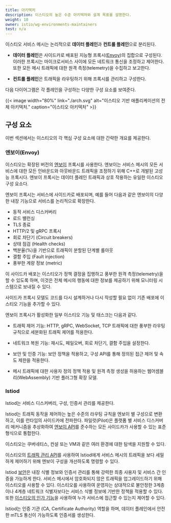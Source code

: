 ```yaml
---
title: 아키텍처
description: 이스티오의 높은 수준 아키텍처와 설계 목표를 설명한다.
weight: 10
owner: istio/wg-environments-maintainers
test: n/a
---
```


이스티오 서비스 메시는 논리적으로 **데이터 플레인**과 **컨트롤 플레인**으로
분리된다.

* **데이터 플레인**은 사이드카로 배포된 지능형
  프록시([Envoy](https://www.envoyproxy.io/))의 집합으로 구성된다.
  이러한 프록시는 마이크로서비스 사이에 모든 네트워크 통신을 조정하고 제어한다.
  또한 모든 메시 트래픽에 대한 원격 측정(telemetry)을 수집하고 보고한다.

* **컨트롤 플레인**은 트래픽을 라우팅하기 위해 프록시를 관리하고 구성한다.

다음 다이어그램은 각 플레인을 구성하는 다양한 구성 요소를 보여준다.

{{< image width="80%"
    link="./arch.svg"
    alt="이스티오 기반 애플리케이션의 전체 아키텍처."
    caption="이스티오 아키텍처"
    >}}

## 구성 요소

이번 섹션에서는 이스티오의 각 핵심 구성 요소에 대한 간략한 개요를 제공한다.

### 엔보이(Envoy)

이스티오는 확장된 버전의
[엔보이](https://envoyproxy.github.io/envoy/) 프록시를 사용한다.
엔보이는 서비스 메시의 모든 서비스에 대한 모든 인바운드와 아웃바운드
트래픽을 조정하기 위해 C++로 개발된 고성능 프록시다.
엔보이 프록시는 데이터 플레인 트래픽과 상호 작용하는
유일한 이스티오 구성 요소다.

엔보이 프록시는 서비스에 사이드카로 배포되며,
예를 들어 다음과 같은 엔보이의 다양한 내장 기능으로 서비스를
논리적으로 확장한다.

* 동적 서비스 디스커버리
* 로드 밸런싱
* TLS 종료
* HTTP/2 및 gRPC 프록시
* 회로 차단기 (Circuit breakers)
* 상태 점검 (Health checks)
* 백분율(%)을 기반으로 트래픽이 분할된 단계별 롤아웃
* 결함 주입 (Fault injection)
* 풍부한 계량 정보 (metric)

이 사이드카 배포는 이스티오가 정책 결정을 집행하고 풍부한 원격 측정(telemetry)을
할 수 있도록 하며, 이것은 전체 메시의 행동에 대한 정보를 제공하기 위해 모니터링
시스템으로 보내질 수 있다.

사이드카 프록시 모델도 코드를 다시 설계하거나 다시 작성할 필요 없이 기존 배포에
이스티오 기능을 추가할 수 있다.

엔보이 프록시가 활성화한 일부 이스티오 기능 및 태스크는 다음과 같다.

* 트래픽 제어 기능: HTTP, gRPC, WebSocket, TCP 트래픽에 대한 풍부한 라우팅 규칙으로
  세분화된 트래픽 제어를 적용한다.

* 네트워크 복원 기능: 재시도, 페일오버, 회로 차단기, 결함 주입을
  설정한다.

* 보안 및 인증 기능: 보안 정책을 적용하고, 구성 API를 통해 정의된 접근 제어 및 속도 제한을
  적용한다.

* 메시 트래픽에 대한 사용자 정의 정책 적용 및 원격 측정 생성을 허용하는 웹어셈블리(WebAssembly)
  기반 플러그형 확장 모델.

### Istiod

Istiod는 서비스 디스커버리, 구성, 인증서 관리를 제공한다.

Istiod는 트래픽 동작을 제어하는 높은 수준의 라우팅 규칙을 엔보이 별 구성으로 변환하고,
이를 런타임의 사이드카에 전파한다. 파일럿(Pilot)은 플랫폼 별 서비스 디스커버리 메커니즘을
추상화하여 [엔보이 API](https://www.envoyproxy.io/ko/docs/envoy/latest/api/api)를
준수하는 모든 사이드카가 사용할 수 있는 표준 형식으로
통합한다.

이스티오는 쿠버네티스, 컨설 또는 VM과 같은 여러 환경에 대한 탐색을 지원할 수 있다.

이스티오의 [트래픽 관리 API](/ko/docs/concepts/traffic-management/#introducing-istio-traffic-management)를
사용하여 Istiod에게 서비스 메시의 트래픽을
보다 세밀하게 제어하기 위해 엔보이 구성을 개선하도록
명령할 수 있다.

Istiod [보안](/ko/docs/concepts/security/)은 내장 식별 정보와 인증서 관리를
통해 강력한 최종 사용자 및 서비스 간 인증을 가능하게 한다.
서비스 메시에서 암호화되지 않은 트래픽을 업그레이드하기 위해 이스티오를 사용할 수 있다.
이스티오를 사용하여 운영자는 상대적으로 불안정한 3계층이나 4계층 네트워크 식별자보다는
서비스 식별 정보에 기반한 정책을 적용할 수 있다.
또한 [이스티오의 인가 기능](/ko/docs/concepts/security/#authorization)을
사용하여 누가 서비스에 접근할 수 있는지 제어할 수 있다.

Istiod는 인증 기관 (CA, Certificate Authority) 역할을 하며,
데이터 플레인에서 안전한 mTLS 통신이 가능하도록 인증서를 생성한다.